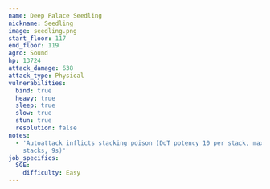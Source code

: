 ```yaml
---
name: Deep Palace Seedling
nickname: Seedling
image: seedling.png
start_floor: 117
end_floor: 119
agro: Sound
hp: 13724
attack_damage: 638
attack_type: Physical
vulnerabilities:
  bind: true
  heavy: true
  sleep: true
  slow: true
  stun: true
  resolution: false
notes:
  - 'Autoattack inflicts stacking poison (DoT potency 10 per stack, max 4
    stacks, 9s)'
job_specifics:
  SGE:
    difficulty: Easy
---
```

